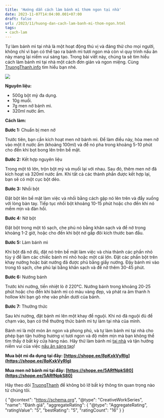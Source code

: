 ```yaml
---
title: 'Hướng dẫn cách làm bánh mì thơm ngon tại nhà'
date: 2023-11-07T14:04:00.001+07:00
draft: false
url: /2023/11/huong-dan-cach-lam-banh-mi-thom-ngon.html
tags: 
- cach-lam
---
```


Tự làm bánh mì tại nhà là một hoạt động thú vị và đáng thử cho mọi người, không chỉ vì bạn có thể tạo ra bánh mì tươi ngon mà còn vì quy trình nấu ăn này mang lại niềm vui sáng tạo. Trong bài viết này, chúng ta sẽ tìm hiểu cách làm bánh mì tại nhà một cách đơn giản và ngon miệng. Cùng [TruongThanh.info](http://www.truongthanh.info) tìm hiểu bạn nhé.

  

[![](https://blogger.googleusercontent.com/img/b/R29vZ2xl/AVvXsEgWAhyphenhyphenxLHTCTVjGLdkz_PADfGtT06OSv2Qc2RUaFoILvB6olA1PMPeaAJnZzfYY-r1JCAsvVdgrg1UICCCyuWQeGI0lkJfZ3SYbc39WoikTEiBCSrHtxUSijxMfsnWAVFlD4wOWU3Azo7wFlBxnZUZbZ64hOCR2u5-ML8d-Ipd8thy0tDDpw72gTn65Qs8o/w400-h198/cach-lam-banh-mi-tuoi-don-gian-thom-ngon-ngay-tai-nha.jpg)](https://blogger.googleusercontent.com/img/b/R29vZ2xl/AVvXsEgWAhyphenhyphenxLHTCTVjGLdkz_PADfGtT06OSv2Qc2RUaFoILvB6olA1PMPeaAJnZzfYY-r1JCAsvVdgrg1UICCCyuWQeGI0lkJfZ3SYbc39WoikTEiBCSrHtxUSijxMfsnWAVFlD4wOWU3Azo7wFlBxnZUZbZ64hOCR2u5-ML8d-Ipd8thy0tDDpw72gTn65Qs8o/s850/cach-lam-banh-mi-tuoi-don-gian-thom-ngon-ngay-tai-nha.jpg)

  

  

**Nguyên liệu:**

*   500g bột mỳ đa dụng.
*   10g muối.
*   7g men nở bánh mì.
*   320ml nước ấm.

**Cách làm:**

  

**Bước 1:** Chuẩn bị men nở

Trước tiên, bạn cần kích hoạt men nở bánh mì. Để làm điều này, hòa men nở vào một ít nước ấm (khoảng 100ml) và để nó pha trong khoảng 5-10 phút cho đến khi bọt bong lên trên bề mặt.

  

**Bước 2:** Kết hợp nguyên liệu

Trong một tô lớn, trộn bột mỳ và muối lại với nhau. Sau đó, thêm men nở đã kích hoạt và 320ml nước ấm. Khi tất cả các thành phần được kết hợp lại, bạn sẽ có một cục bột dẻo.

  

**Bước 3:** Nhồi bột

Đặt bột lên bề mặt làm việc và nhồi bằng cách gập nó lên trên và đẩy xuống với lòng bàn tay. Tiếp tục nhồi bột khoảng 10-15 phút hoặc cho đến khi nó mềm mịn và đàn hồi.

  

**Bước 4:** Nở bột

Đặt bột trong một tô sạch, che phủ nó bằng khăn sạch và để nở trong khoảng 1-2 giờ, hoặc cho đến khi bột nở gấp đôi kích thước ban đầu.

  

**Bước 5:** Làm bánh mì

Khi bột đã nở đủ, đặt nó trên bề mặt làm việc và chia thành các phần nhỏ tùy ý để làm các chiếc bánh mì nhỏ hoặc một cái lớn. Đặt các phần bột trên khay nướng hoặc bát nướng đã được phủ bằng giấy nướng. Đậy bánh mì vào trong tô sạch, che phủ lại bằng khăn sạch và để nở thêm 30-45 phút.

  

**Bước 6:** Nướng bánh

Trước khi nướng, tiền nhiệt lò ở 220°C. Nướng bánh trong khoảng 20-25 phút hoặc cho đến khi bánh mì có màu vàng đẹp, và phát ra âm thanh h hollow khi bạn gõ nhẹ vào phần dưới của bánh.

  

**Bước 7:** Thưởng thức

Sau khi nướng, đặt bánh mì lên một khay để nguội. Khi nó đã nguội đủ để chạm vào, bạn có thể thưởng thức bánh mì tự làm tại nhà của mình.

  

Bánh mì là một món ăn ngon và phong phú, và tự làm bánh mì tại nhà cho phép bạn tận hưởng hương vị tươi ngon và độ mềm mịn mà bạn không thể tìm thấy ở bất kỳ cửa hàng nào. Hãy thử làm bánh mì [tại nhà](https://www.truongthanh.info/2023/11/huong-dan-lam-siro-man-tu-nhien-ngon.html) và tận hưởng niềm vui của việc [nấu ăn sáng tạo](https://www.truongthanh.info/2023/11/huong-dan-lam-chan-ga-sa-tac-ngon-tai.html)!

  

**Mua bột mì đa dụng tại đây: [https://shope.ee/8pKxkVyRIg](https://shope.ee/8pKxkVyRIg)**

**Mua men nở bánh mì tại đây: [https://shope.ee/5ARfNpkS80](https://shope.ee/5ARfNpkS80)**

  

Hãy theo dõi [TruongThanh](http://www.truongthanh.info) để không bỏ lỡ bất kỳ thông tin quan trọng nào từ chúng tôi.

  

{ "@context": "https://schema.org", "@type": "CreativeWorkSeries", "name": "Đánh giá", "aggregateRating": { "@type": "AggregateRating", "ratingValue": "5", "bestRating": "5", "ratingCount": "16" } }